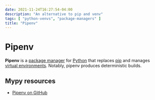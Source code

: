 ```yaml
---
date: 2021-11-24T16:27:54-04:00
description: "An alternative to pip and venv"
tags: [ "python-venvs", "package-managers" ]
title: "Pipenv"
---
```


# Pipenv

**Pipenv** is a [package manager](package-managers.md) for [Python](python.md) that replaces [pip](python-pip.md) and manages [virtual environments](python-venvs.md). Notably, pipenv produces deterministic builds.

## Mypy resources

* [Pipenv on GitHub](https://github.com/pypa/pipenv)
